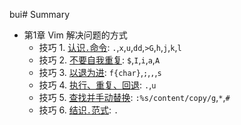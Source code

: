 bui# Summary
* 第1章 Vim 解决问题的方式
    * 技巧 1. [认识`.`命令](part0/tip1.md):  `.`,`x`,`u`,`dd`,`>G`,`h`,`j`,`k`,`l` <br>
    * 技巧 2. [不要自我重复](part0/tip2.md): `$`,`I`,`i`,`a`,`A` <br>
    * 技巧 3. [以退为进](part0/tip3.md): `f{char}`,`;`,`,`,`s` <br>
    * 技巧 4. [执行、重复、回退](part0/tip4.md): `.`,`u` <br>
    * 技巧 5. [查找并手动替换](part0/tip5.md): `:%s/content/copy/g`,`*`,`#` <br>
    * 技巧 6. [结识`.`范式](part0/tip6.md): `.`  <br>

